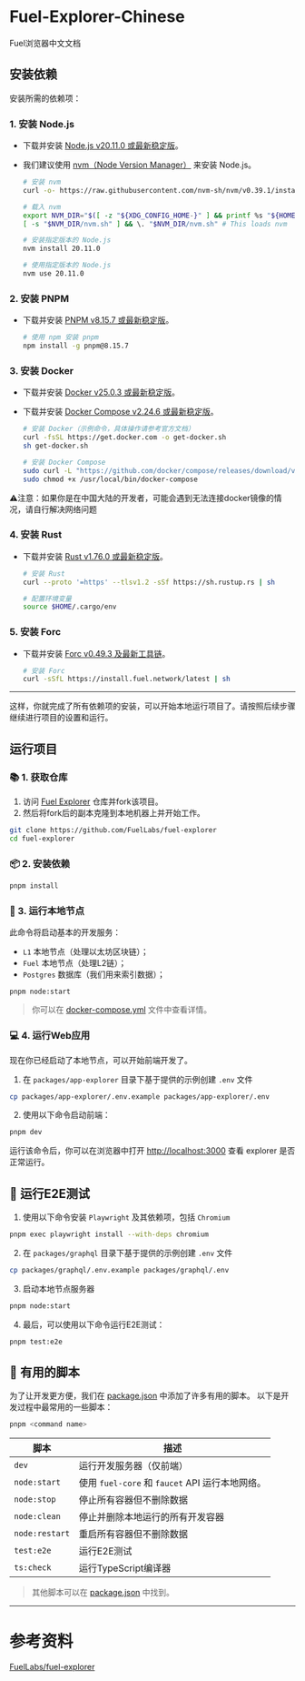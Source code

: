 # Fuel-Explorer-Chinese
Fuel浏览器中文文档

## 安装依赖

安装所需的依赖项：

### 1. 安装 Node.js

- 下载并安装 [Node.js v20.11.0 或最新稳定版](https://nodejs.org/en/)。
- 我们建议使用 [nvm（Node Version Manager）](https://github.com/nvm-sh/nvm) 来安装 Node.js。

  ```sh
  # 安装 nvm
  curl -o- https://raw.githubusercontent.com/nvm-sh/nvm/v0.39.1/install.sh | bash
  
  # 载入 nvm
  export NVM_DIR="$([ -z "${XDG_CONFIG_HOME-}" ] && printf %s "${HOME}/.nvm" || printf %s "${XDG_CONFIG_HOME}/nvm")"
  [ -s "$NVM_DIR/nvm.sh" ] && \. "$NVM_DIR/nvm.sh" # This loads nvm
  
  # 安装指定版本的 Node.js
  nvm install 20.11.0
  
  # 使用指定版本的 Node.js
  nvm use 20.11.0
  ```

### 2. 安装 PNPM

- 下载并安装 [PNPM v8.15.7 或最新稳定版](https://pnpm.io/installation/)。

  ```sh
  # 使用 npm 安装 pnpm
  npm install -g pnpm@8.15.7
  ```

### 3. 安装 Docker

- 下载并安装 [Docker v25.0.3 或最新稳定版](https://docs.docker.com/get-docker/)。
- 下载并安装 [Docker Compose v2.24.6 或最新稳定版](https://docs.docker.com/get-docker/)。

  ```sh
  # 安装 Docker（示例命令，具体操作请参考官方文档）
  curl -fsSL https://get.docker.com -o get-docker.sh
  sh get-docker.sh
  
  # 安装 Docker Compose
  sudo curl -L "https://github.com/docker/compose/releases/download/v2.24.6/docker-compose-$(uname -s)-$(uname -m)" -o /usr/local/bin/docker-compose
  sudo chmod +x /usr/local/bin/docker-compose
  ```

⚠️注意：如果你是在中国大陆的开发者，可能会遇到无法连接docker镜像的情况，请自行解决网络问题

### 4. 安装 Rust

- 下载并安装 [Rust v1.76.0 或最新稳定版](https://www.rust-lang.org/tools/install)。

  ```sh
  # 安装 Rust
  curl --proto '=https' --tlsv1.2 -sSf https://sh.rustup.rs | sh
  
  # 配置环境变量
  source $HOME/.cargo/env
  ```

### 5. 安装 Forc

- 下载并安装 [Forc v0.49.3 及最新工具链](https://install.fuel.network/latest)。

  ```sh
  # 安装 Forc
  curl -sSfL https://install.fuel.network/latest | sh
  ```

---

这样，你就完成了所有依赖项的安装，可以开始本地运行项目了。请按照后续步骤继续进行项目的设置和运行。

## 运行项目

### 📚 1. 获取仓库

1. 访问 [Fuel Explorer](https://github.com/FuelLabs/fuel-explorer) 仓库并fork该项目。
2. 然后将fork后的副本克隆到本地机器上并开始工作。

```sh
git clone https://github.com/FuelLabs/fuel-explorer
cd fuel-explorer
```

### 📦 2. 安装依赖

```sh
pnpm install
```

### 📒 3. 运行本地节点

此命令将启动基本的开发服务：

- `L1` 本地节点（处理以太坊区块链）；
- `Fuel` 本地节点（处理L2链）；
- `Postgres` 数据库（我们用来索引数据）；

```
pnpm node:start
```

> 你可以在 [docker-compose.yml](https://github.com/FuelLabs/fuel-explorer/blob/main/docker/docker-compose.yml) 文件中查看详情。

### 💻 4. 运行Web应用

现在你已经启动了本地节点，可以开始前端开发了。

1. 在 `packages/app-explorer` 目录下基于提供的示例创建 `.env` 文件

```sh
cp packages/app-explorer/.env.example packages/app-explorer/.env
```

2. 使用以下命令启动前端：

```sh
pnpm dev
``` 

运行该命令后，你可以在浏览器中打开 [http://localhost:3000](http://localhost:3000) 查看 explorer 是否正常运行。

## 🧪 运行E2E测试

1. 使用以下命令安装 `Playwright` 及其依赖项，包括 `Chromium`

```sh
pnpm exec playwright install --with-deps chromium
```

2. 在 `packages/graphql` 目录下基于提供的示例创建 `.env` 文件

```sh
cp packages/graphql/.env.example packages/graphql/.env
```

3. 启动本地节点服务器

```sh
pnpm node:start
```

4. 最后，可以使用以下命令运行E2E测试：

```sh
pnpm test:e2e
```

## 🧰 有用的脚本

为了让开发更方便，我们在 [package.json](https://github.com/FuelLabs/fuel-explorer/blob/main/package.json) 中添加了许多有用的脚本。
以下是开发过程中最常用的一些脚本：

```sh
pnpm <command name>
```

| 脚本             | 描述                                                |
| -------------- | ------------------------------------------------- |
| `dev`          | 运行开发服务器（仅前端）                             |
| `node:start`   | 使用 `fuel-core` 和 `faucet` API 运行本地网络。      |
| `node:stop`    | 停止所有容器但不删除数据                             |
| `node:clean`   | 停止并删除本地运行的所有开发容器                      |
| `node:restart` | 重启所有容器但不删除数据                             |
| `test:e2e`     | 运行E2E测试                                         |
| `ts:check`     | 运行TypeScript编译器                                 |

> 其他脚本可以在 [package.json](https://github.com/FuelLabs/fuel-explorer/blob/main/package.json) 中找到。

---

# 参考资料

[FuelLabs/fuel-explorer](https://github.com/FuelLabs/fuel-explorer)


